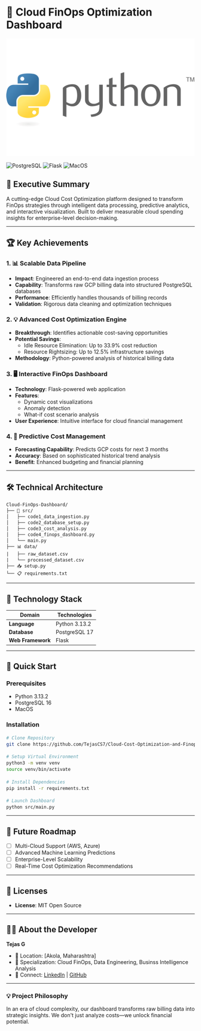 # 💸 Cloud FinOps Optimization Dashboard

![Python](https://github.com/TejasCS7/Cloud-Cost-Optimization-and-Finops-Dashboard/blob/c7a122deb6b43cdf92de2cb67ce571f4f6b2bd0b/Python-Logo.png)

![PostgreSQL](https://www.google.com/url?sa=i&url=https%3A%2F%2Fmedium.com%2F%40eliass.rahmani%2Fhow-to-perform-a-transaction-on-postgresql-with-c-programming-language-74186497585e&psig=AOvVaw1M2xtG6JfRgMIRCCmdN465&ust=1743317707151000&source=images&cd=vfe&opi=89978449&ved=0CBQQjRxqFwoTCKCo6djarowDFQAAAAAdAAAAABAE)
![Flask](https://www.google.com/url?sa=i&url=https%3A%2F%2Fwww.klipartz.com%2Fen%2Fsticker-png-rbwua&psig=AOvVaw26Tt702zLLgSGYM31G7cHd&ust=1743317891171000&source=images&cd=vfe&opi=89978449&ved=0CBQQjRxqFwoTCKjin7TbrowDFQAAAAAdAAAAABAE)
![MacOS](https://www.google.com/url?sa=i&url=https%3A%2F%2Fbrandslogos.com%2Fm%2Fmac-os-logo%2F&psig=AOvVaw1GP8r7g0WswY44FzGFQP76&ust=1743317947841000&source=images&cd=vfe&opi=89978449&ved=0CBQQjRxqFwoTCIjF987browDFQAAAAAdAAAAABAE)

## 🚀 Executive Summary

A cutting-edge Cloud Cost Optimization platform designed to transform FinOps strategies through intelligent data processing, predictive analytics, and interactive visualization. Built to deliver measurable cloud spending insights for enterprise-level decision-making.

---

## 🏆 Key Achievements

### 1. 📊 Scalable Data Pipeline
- **Impact**: Engineered an end-to-end data ingestion process
- **Capability**: Transforms raw GCP billing data into structured PostgreSQL databases
- **Performance**: Efficiently handles thousands of billing records
- **Validation**: Rigorous data cleaning and optimization techniques

### 2. 💡 Advanced Cost Optimization Engine
- **Breakthrough**: Identifies actionable cost-saving opportunities
- **Potential Savings**: 
  - Idle Resource Elimination: Up to 33.9% cost reduction
  - Resource Rightsizing: Up to 12.5% infrastructure savings
- **Methodology**: Python-powered analysis of historical billing data

### 3. 🖥️ Interactive FinOps Dashboard
- **Technology**: Flask-powered web application
- **Features**:
  - Dynamic cost visualizations
  - Anomaly detection
  - What-if cost scenario analysis
- **User Experience**: Intuitive interface for cloud financial management

### 4. 🔮 Predictive Cost Management
- **Forecasting Capability**: Predicts GCP costs for next 3 months
- **Accuracy**: Based on sophisticated historical trend analysis
- **Benefit**: Enhanced budgeting and financial planning

---

## 🛠 Technical Architecture

```
Cloud-FinOps-Dashboard/
├── 📁 src/                    
│   ├── code1_data_ingestion.py     
│   ├── code2_database_setup.py      
│   ├── code3_cost_analysis.py      
│   ├── code4_finops_dashboard.py    
│   └── main.py               
├── 📊 data/  
|   ├── raw_dataset.csv
|   └── processed_dataset.csv               
├── 📥 setup.py                 
└── 📋 requirements.txt        
```

---

## 🔬 Technology Stack

| Domain | Technologies |
|--------|--------------|
| **Language** | Python 3.13.2 |
| **Database** | PostgreSQL 17 |
| **Web Framework** | Flask |

---

## 🚀 Quick Start

### Prerequisites
- Python 3.13.2
- PostgreSQL 16
- MacOS 

### Installation
```bash
# Clone Repository
git clone https://github.com/TejasCS7/Cloud-Cost-Optimization-and-Finops-Dashboard/blob/main/LICENSE

# Setup Virtual Environment
python3 -m venv venv
source venv/bin/activate

# Install Dependencies
pip install -r requirements.txt

# Launch Dashboard
python src/main.py
```

---

## 🔮 Future Roadmap

- [ ] Multi-Cloud Support (AWS, Azure)
- [ ] Advanced Machine Learning Predictions
- [ ] Enterprise-Level Scalability
- [ ] Real-Time Cost Optimization Recommendations

---

## 📜 Licenses 

- **License**: MIT Open Source

---

## 👨‍💻 About the Developer

**Tejas G**
- 📍 Location: [Akola, Maharashtra]
- 💼 Specialization: Cloud FinOps, Data Engineering, Businss Intelligence Analysis
- 🔗 Connect: [LinkedIn](https://www.linkedin.com/in/tejas-gaikawad/) | [GitHub](https://github.com/TejasCS7)

---

### 💡 Project Philosophy

In an era of cloud complexity, our dashboard transforms raw billing data into strategic insights. We don't just analyze costs—we unlock financial potential.

